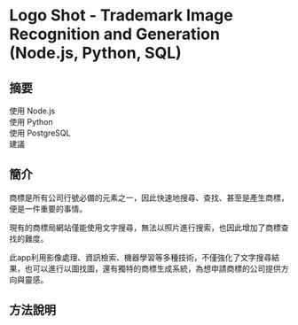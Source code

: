 # Logo Shot - Trademark Image Recognition and Generation (Node.js, Python, SQL)  

## 摘要
使用 Node.js  
使用 Python  
使用 PostgreSQL  
建議  

## 簡介
商標是所有公司行號必備的元素之一，因此快速地搜尋、查找、甚至是產生商標，便是一件重要的事情。  

現有的商標局網站僅能使用文字搜尋，無法以照片進行搜索，也因此增加了商標查找的難度。  

此app利用影像處理、資訊檢索、機器學習等多種技術，不僅強化了文字搜尋結果，也可以進行以圖找圖，還有獨特的商標生成系統，為想申請商標的公司提供方向與靈感。  

## 方法說明